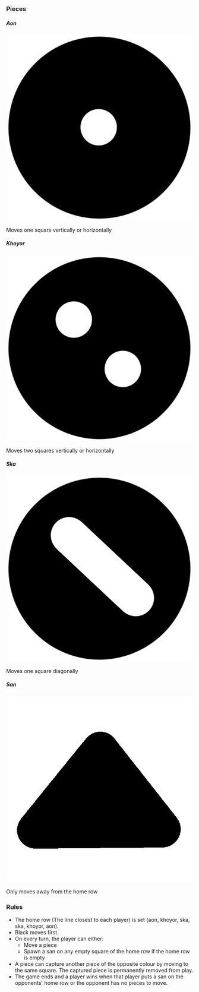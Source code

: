 ### Pieces

##### Aon
![](../img/b_aon.png)

Moves one square vertically or horizontally

##### Khoyor
![](../img/b_khoyor.png)

Moves two squares vertically or horizontally

##### Ska
![](../img/b_ska.png)

Moves one square diagonally

##### San
![](../img/b_san.png)

Only moves away from the home row

### Rules

* The home row (The line closest to each player) is set (aon, khoyor, ska, ska, khoyor, aon).
* Black moves first.
* On every turn, the player can either:
  * Move a piece
  * Spawn a san on any empty square of the home row if the home row is empty
* A piece can capture another piece of the opposite colour by moving to the same square. The captured piece is permanently removed from play.
* The game ends and a player wins when that player puts a san on the opponents' home row or the opponent has no pieces to move.
 


